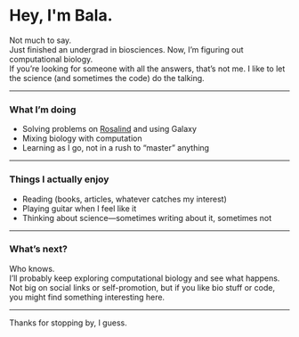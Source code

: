 

# Hey, I'm Bala.

Not much to say.  
Just finished an undergrad in biosciences. Now, I’m figuring out computational biology.  
If you’re looking for someone with all the answers, that’s not me. I like to let the science (and sometimes the code) do the talking.

---

### What I’m doing

- Solving problems on [Rosalind](http://rosalind.info/) and using Galaxy  
- Mixing biology with computation  
- Learning as I go, not in a rush to “master” anything

---

### Things I actually enjoy

- Reading (books, articles, whatever catches my interest)
- Playing guitar when I feel like it
- Thinking about science—sometimes writing about it, sometimes not

---

### What’s next?

Who knows.  
I’ll probably keep exploring computational biology and see what happens.  
Not big on social links or self-promotion, but if you like bio stuff or code, you might find something interesting here.

---

Thanks for stopping by, I guess.
````


